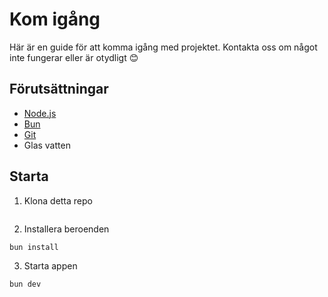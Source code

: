 # Kom igång

Här är en guide för att komma igång med projektet. Kontakta oss om något inte fungerar eller är otydligt 😊

## Förutsättningar

- [Node.js](https://nodejs.org/en/)
- [Bun](https://bun.sh/)
- [Git](https://git-scm.com/)
- Glas vatten

## Starta

1. Klona detta repo

```bash

```

2. Installera beroenden

```bash
bun install
```

3. Starta appen

```bash
bun dev
```
